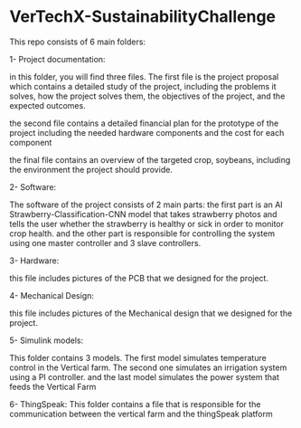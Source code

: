 # VerTechX-SustainabilityChallenge
This repo consists of 6 main folders:

1- Project documentation:

in this folder, you will find three files. The first file is the project proposal which contains a detailed study of the project, including the problems it solves, how the project solves them, the objectives of the project, and the expected outcomes.

the second file contains a detailed financial plan for the prototype of the project including the needed hardware components and the cost for each component 

the final file contains an overview of the targeted crop, soybeans, including the environment the project should provide.

2- Software:

The software of the project consists of 2 main parts: the first part is an AI Strawberry-Classification-CNN model that takes strawberry photos and tells the user whether the strawberry is healthy or sick in order to monitor crop health. and the other part is responsible for controlling the system using one master controller and 3 slave controllers.

3- Hardware:

this file includes pictures of the PCB that we designed for the project.

4- Mechanical Design:

this file includes pictures of the Mechanical design that we designed for the project.

5- Simulink models:

This folder contains 3 models. The first model simulates temperature control in the Vertical farm. The second one simulates an irrigation system using a PI controller. and the last model simulates the power system that feeds the Vertical Farm

6- ThingSpeak:
This folder contains a file that is responsible for the communication between the vertical farm and the thingSpeak platform
